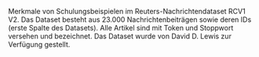 Merkmale von Schulungsbeispielen im Reuters-Nachrichtendataset RCV1 V2. Das Dataset besteht aus 23.000 Nachrichtenbeiträgen sowie deren IDs (erste Spalte des Datasets). Alle Artikel sind mit Token und Stoppwort versehen und bezeichnet. Das Dataset wurde von David D. Lewis zur Verfügung gestellt.

<!---HONumber=August15_HO6-->